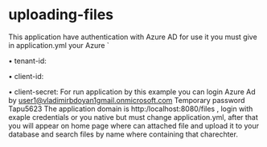 # uploading-files
This application have authentication with Azure AD
for use it you must give in application.yml your Azure `

•	tenant-id:

•	client-id:

•	client-secret:
For run application by this example you can login Azure Ad by user1@vladimirbdoyan1gmail.onmicrosoft.com 
Temporary password Tapu5623 
The application domain is http:/localhost:8080/files  , login with exaple credentials or you native but must change application.yml, after that you will appear on home page where can attached file and upload it to your database and search files by name where containing that charechter.

